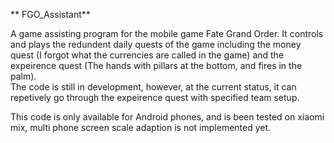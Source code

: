 ** FGO_Assistant**

A game assisting program for the mobile game Fate Grand Order.  It controls and plays the redundent daily quests of the game including the money quest (I forgot what the currencies are called in the game) and the expeirence quest (The hands with pillars at the bottom, and fires in the palm).  
The code is still in development, however, at the current status, it can repetively go through the expeirence quest with specified team setup.

This code is only available for Android phones, and is been tested on xiaomi mix, multi phone screen scale adaption is not implemented yet.

